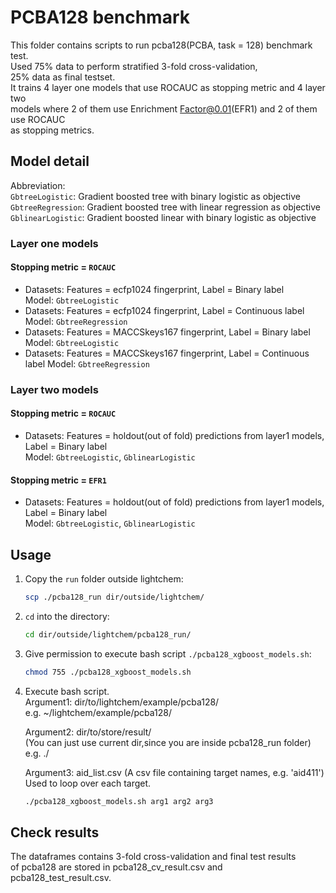 # PCBA128 benchmark

This folder contains scripts to run pcba128(PCBA, task = 128) benchmark test.    
Used 75% data to perform stratified 3-fold cross-validation,  
25% data as final testset.  
It trains 4 layer one models that use ROCAUC as stopping metric and 4 layer two  
models where 2 of them use Enrichment Factor@0.01(EFR1) and 2 of them use ROCAUC  
as stopping metrics.

## Model detail

Abbreviation:  
`GbtreeLogistic`: Gradient boosted tree with binary logistic as objective  
`GbtreeRegression`: Gradient boosted tree with linear regression as objective  
`GblinearLogistic`: Gradient boosted linear with binary logistic as objective    

### Layer one models

#### Stopping metric = `ROCAUC`

* Datasets: Features = ecfp1024 fingerprint, Label = Binary label  
Model: `GbtreeLogistic`
* Datasets: Features = ecfp1024 fingerprint, Label = Continuous label
Model: `GbtreeRegression`
* Datasets: Features = MACCSkeys167 fingerprint, Label = Binary label
Model: `GbtreeLogistic`
* Datasets: Features = MACCSkeys167 fingerprint, Label = Continuous label
Model: `GbtreeRegression`

### Layer two models

#### Stopping metric = `ROCAUC`

* Datasets: Features = holdout(out of fold) predictions from layer1 models,  
            Label = Binary label  
Model: `GbtreeLogistic`, `GblinearLogistic`

#### Stopping metric = `EFR1`

* Datasets: Features = holdout(out of fold) predictions from layer1 models,  
            Label = Binary label  
Model: `GbtreeLogistic`, `GblinearLogistic`

## Usage

1. Copy the `run` folder outside lightchem:  
   ```bash
   scp ./pcba128_run dir/outside/lightchem/
   ```

2. `cd` into the directory:  
   ```bash
   cd dir/outside/lightchem/pcba128_run/
   ```

3. Give permission to execute bash script `./pcba128_xgboost_models.sh`:  
   ```bash
   chmod 755 ./pcba128_xgboost_models.sh
   ```

4. Execute bash script.  
    Argument1: dir/to/lightchem/example/pcba128/  
    e.g. ~/lightchem/example/pcba128/  

    Argument2: dir/to/store/result/  
    (You can just use current dir,since you are inside pcba128_run folder)  
    e.g. ./  
    
    Argument3: aid_list.csv (A csv file containing target names, e.g. 'aid411')  
    Used to loop over each target.  
    ```bash
    ./pcba128_xgboost_models.sh arg1 arg2 arg3
    ```

## Check results

The dataframes contains 3-fold cross-validation and final test results  
of pcba128 are stored in pcba128_cv_result.csv and pcba128_test_result.csv.
